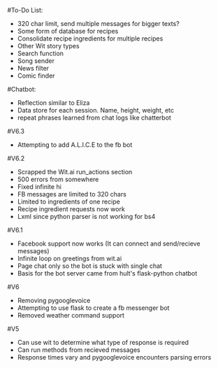 #To-Do List:
- 320 char limit, send multiple messages for bigger texts?
- Some form of database for recipes
- Consolidate recipe ingredients for multiple recipes
- Other Wit story types
- Search function
- Song sender
- News filter
- Comic finder

#Chatbot:
- Reflection similar to Eliza
- Data store for each session. Name, height, weight, etc
- repeat phrases learned from chat logs like chatterbot

#V6.3
- Attempting to add A.L.I.C.E to the fb bot

#V6.2
- Scrapped the Wit.ai run_actions section
- 500 errors from somewhere
- Fixed infinite hi
- FB messages are limited to 320 chars
- Limited to ingredients of one recipe
- Recipe ingredient requests now work
- Lxml since python parser is not working for bs4

#V6.1
- Facebook support now works (It can connect and send/recieve messages)
- Infinite loop on greetings from wit.ai
- Page chat only so the bot is stuck with single chat
- Basis for the bot server came from hult's flask-python chatbot

#V6
- Removing pygooglevoice
- Attempting to use flask to create a fb messenger bot
- Removed weather command support 

#V5
- Can use wit to determine what type of response is required
- Can run methods from recieved messages
- Response times vary and pygooglevoice encounters parsing errors
